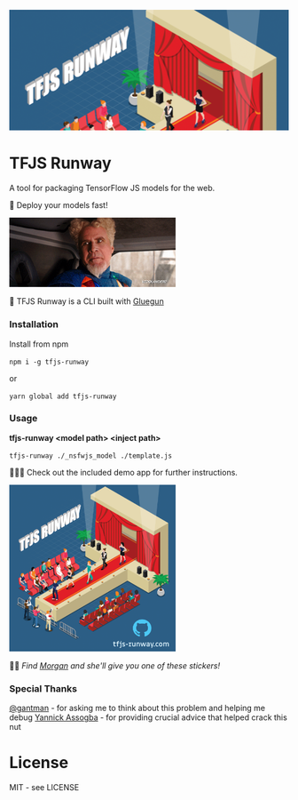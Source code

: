 ![runway graphic header with tfjs runway logo](runway-header.png)

# TFJS Runway

A tool for packaging TensorFlow JS models for the web.

🐆 Deploy your models fast!

<img src="./mugatu.gif" width=300>

🔧 TFJS Runway is a CLI built with [Gluegun](https://github.com/infinitered/gluegun)

### Installation

Install from npm

`npm i -g tfjs-runway`

or

`yarn global add tfjs-runway`

### Usage

**tfjs-runway \<model path\> \<inject path\>**

`tfjs-runway ./_nsfwjs_model ./template.js`

👩🏻‍🏫 Check out the included demo app for further instructions.

<img src="./runway.png" width=300/>

🧞‍♀️ _Find [Morgan](https://twitter.com/morgancodes) and she'll give you one of these stickers!_

### Special Thanks

[@gantman](https://github.com/gantman) - for asking me to think about this problem and helping me debug
[Yannick Assogba](https://github.com/tafsiri) - for providing crucial advice that helped crack this nut

# License

MIT - see LICENSE

